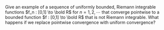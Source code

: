 Give an example of a sequence of uniformly bounded, Riemann integrable functions $f_n : [0,1] \to \bold R$ for $n = 1, 2,\cdots$ that converge pointwise to a bounded function $f : [0,1] \to \bold R$ that is not Riemann integrable. What happens if we replace pointwise convergence with uniform convergence?